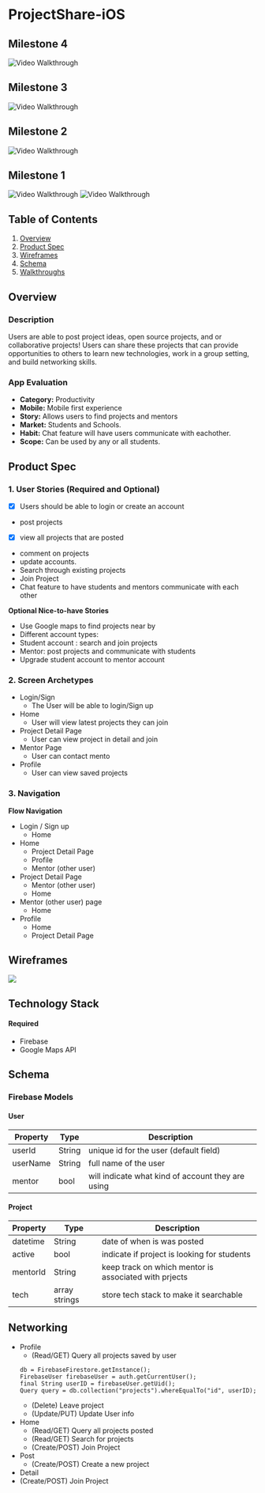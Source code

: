 # ProjectShare-iOS

## Milestone 4
<img src='http://g.recordit.co/Gp21reRHAp.gif' title='Video Walkthrough' width='' alt='Video Walkthrough' />

## Milestone 3
<img src='http://g.recordit.co/2v6FNbSENk.gif' title='Video Walkthrough' width='' alt='Video Walkthrough' />

## Milestone 2
<img src='http://g.recordit.co/mBbXhovoeo.gif' title='Video Walkthrough' width='' alt='Video Walkthrough' />

## Milestone 1
<img src='http://g.recordit.co/ntW5a3JdGy.gif' title='Video Walkthrough' width='' alt='Video Walkthrough' />

<img src='https://github.com/larafonse/Project03-Group5/blob/main/img/project_share_logo.png' title='Video Walkthrough' width='' alt='Video Walkthrough' />

## Table of Contents
1. [Overview](#Overview)
2. [Product Spec](#Product-Spec)
3. [Wireframes](#Wireframes)
4. [Schema](#Schema)
5. [Walkthroughs](#Walkthroughs)

## Overview

### Description
Users are able to post project ideas, open source projects, and or collaborative projects! Users can share these projects that can provide opportunities to others to learn new technologies, work in a group setting, and build networking skills.

### App Evaluation
- **Category:** Productivity
- **Mobile:** Mobile first experience
- **Story:** Allows users to find projects and mentors
- **Market:** Students and Schools.
- **Habit:** Chat feature will have users communicate with eachother.
- **Scope:** Can be used by any or all students.

## Product Spec

### 1. User Stories (Required and Optional)
* [x] Users should be able to login or create an account
* post projects
* [x] view all projects that are posted
* comment on projects
* update accounts.
* Search through existing projects
* Join Project
* Chat feature to have students and mentors communicate with each other


**Optional Nice-to-have Stories**
* Use Google maps to find projects near by
* Different account types:
* Student account : search and join projects
* Mentor: post projects and communicate with students
* Upgrade student account to mentor account

### 2. Screen Archetypes

* Login/Sign 
   * The User will be able to login/Sign up
* Home 
   * User will view latest projects they can join
* Project Detail Page
    * User can view project in detail and join
* Mentor Page 
    * User can contact mento
* Profile
    * User can view saved projects


### 3. Navigation

**Flow Navigation**

* Login / Sign up 
   * Home
* Home 
   * Project Detail Page
   * Profile
   * Mentor (other user)
* Project Detail Page
   * Mentor (other user)
   * Home
* Mentor (other user) page
   * Home
* Profile 
  * Home
  * Project Detail Page

  

## Wireframes
<img src = 'https://github.com/larafonse/Project03-Group5/raw/main/img/Project03Wireframe.png'>

## Technology Stack

#### Required
* Firebase
* Google Maps API	


## Schema 

### Firebase Models
#### User 

   | Property      | Type     | Description |
   | ------------- | -------- | ------------|
   | userId        | String   | unique id for the user (default field) |
   | userName      | String   | full name of the user |
   | mentor | bool | will indicate what kind of account they are using|
   
#### Project
   | Property      | Type     | Description |
   | ------------- | -------- | ------------|
   | datetime        | String   | date of when is was posted |
   | active | bool | indicate if project is looking for students|
   | mentorId      | String   | keep track on which mentor is associated with prjects |
   | tech  | array strings | store tech stack to make it searchable |
   
      
## Networking
- Profile 
  - (Read/GET) Query all projects saved by user
  ```FirebaseAuth auth = FirebaseAuth.getInstance();
  db = FirebaseFirestore.getInstance();
  FirebaseUser firebaseUser = auth.getCurrentUser();
  final String userID = firebaseUser.getUid();
  Query query = db.collection("projects").whereEqualTo("id", userID);
  ```
  - (Delete) Leave project
  - (Update/PUT) Update User info
- Home
  - (Read/GET) Query all projects posted 
  - (Read/GET) Search for projects
  - (Create/POST) Join Project
- Post
  - (Create/POST) Create a new project
 - Detail
  - (Create/POST) Join Project
  
